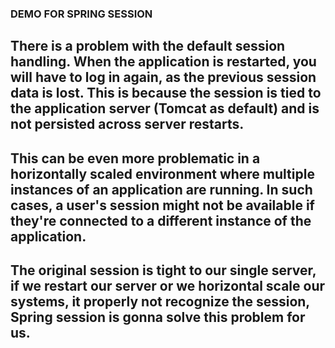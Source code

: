 ### DEMO FOR SPRING SESSION

## There is a problem with the default session handling. When the application is restarted, you will have to log in again, as the previous session data is lost. This is because the session is tied to the application server (Tomcat as default) and is not persisted across server restarts.
## This can be even more problematic in a horizontally scaled environment where multiple instances of an application are running. In such cases, a user's session might not be available if they're connected to a different instance of the application.
## The original session is tight to our single server, if we restart our server or we horizontal scale our systems, it properly not recognize the session, Spring session is gonna solve this problem for us.
